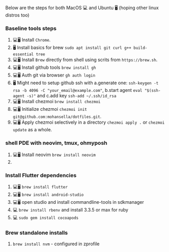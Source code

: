 Below are the steps for both MacOS 💻 and Ubuntu 🖥 (hoping other linux distros too)

### Baseline tools steps
1. 💻🖥 Install `Chrome`.
2. 🖥 Install basics for brew `sudo apt install git curl g++ build-essential tree`
3. 💻🖥 Install `Brew` directly from shell using scrits from `https://brew.sh`.
4. 💻🖥 Install github tools `brew install gh`
5. 💻🖥 Auth git via browser `gh auth login`
6. 🖥 Might need to setup github ssh with a.generate one: `ssh-keygen -t rsa -b 4096 -C "your_email@example.com"`, b.start agent `eval "$(ssh-agent -s)"` and c.add key `ssh-add ~/.ssh/id_rsa`
7. 💻🖥 Install chezmoi `brew install chezmoi`
8. 💻🖥 Initialize chezmoi `chezmoi init git@github.com:mohansella/dotfiles.git`.
9. 💻🖥 Apply chezmoi selectively in a directory `chezmoi apply .` or `chezmoi update` as a whole.

### shell PDE with neovim, tmux, ohmyposh
1. 💻🖥 Install neovim `brew install neovim`
2. 

### Install Flutter dependencies
1. 💻🖥 `brew install flutter`
2. 💻🖥 `brew install android-studio`
3. 💻🖥 open studio and install commandline-tools in sdkmanager
4. 💻 `brew install rbenv` and install 3.3.5 or max for ruby
5. 💻 `sudo gem install cocoapods`


### Brew standalone installs
1. `brew install nvm` - configured in zprofile
